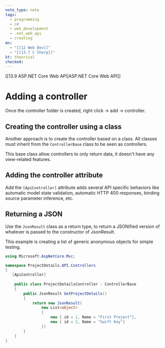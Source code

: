 ```yaml
---
note_type: note
tags:
  - programming
  - c#
  - web_development
  - .net_web_api
  - creating
mn:
  - "[[12 Web Dev]]"
  - "[[13.7 C Sharp]]"
kt: theorical
checked:
---
```

[[13.9 ASP.NET Core Web API|ASP.NET Core Web API]]

# Adding a controller
Once the controller folder is created, right click -> add -> controller. 
## Creating the controller using a class
Another approach is to create the controller based on a class. All classes must inherit from the `ControllerBase` class to be seen as controllers. 

This base class allow controllers to only return data, it doesn't have any view-related features. 
## Adding the controller attribute 
Add the `[ApiController]` attribute adds several API specific behaviors like automatic model state validation, automatic HTTP 400 responses, binding source parameter inference, etc. 
## Returning a JSON
Use the `JsonResult` class as a return type, to return a JSONified version of whatever is passed to the constructor of JsonResult. 

This example is creating a list of generic anonymous objects for simple testing. 

```c#
using Microsoft.AspNetCore.Mvc;

namespace ProjectDetails.API.Controllers
{
   [ApiController]
   
    public class ProjectDetailsController : ControllerBase  
    {
        public JsonResult GetProjectDetails()
        {
            return new JsonResult(
                new List<object>
                {
                    new { id = 1, Name = "First Project"},
                    new { id = 2, Name = "Swift Key"}
                })
        }
    }
}
```

